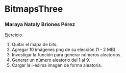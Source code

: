 # BitmapsThree
### Maraya Nataly Briones Pérez

Ejercicio. 
 1. Quitar el mapa de bits.
 2. Agregar 10 imágenes png de su elección (1 - 2 MB).
 3. Investigar la función para generar números aleatorios.
 4. Generar un número aleatorio del 1 al 9.
 5. Cargar la i-esima imagen de forma aleatoria.
